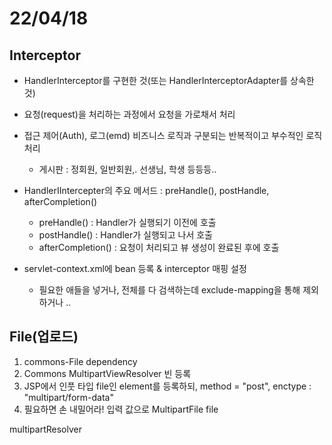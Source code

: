 # 22/04/18

## Interceptor

- HandlerInterceptor를 구현한 것(또는 HandlerInterceptorAdapter를 상속한 것)
- 요청(request)을 처리하는 과정에서 요청을 가로채서 처리
- 접근 제어(Auth), 로그(emd) 비즈니스 로직과 구분되는 반복적이고 부수적인 로직 처리
  - 게시판 : 정회원, 일반회원,. 선생님, 학생 등등등..
- HandlerIIntercepter의 주요 메서드 : preHandle(), postHandle, afterCompletion()
  - preHandle() : Handler가 실행되기 이전에 호출
  - postHandle() : Handler가 실행되고 나서 호출
  - afterCompletion() : 요청이 처리되고 뷰 생성이 완료된 후에 호출



- servlet-context.xml에 bean 등록 & interceptor 매핑 설정
  - 필요한 애들을 넣거나, 전체를 다 검색하는데 exclude-mapping을 통해 제외하거나 ..



## File(업로드)

1. commons-File dependency
2. Commons MultipartViewResolver 빈 등록
3. JSP에서 인풋 타입 file인 element를 등록하되, method = "post", enctype : "multipart/form-data"
4. 필요하면 손 내밀어라! 입력 값으로 MultipartFile file



multipartResolver